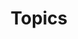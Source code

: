 ---
# Discussion on how this block works found here
# https://wowchemy.com/blocks/portfolio/
widget: portfolio
weight: 100
title: Topics
subtitle:
content:
  filters:
    folders:
      - course
    kinds:
      - section
    exclude_tags:
      - preface

  filter_button:
    - name: All Material
      tag: '.js-id-cs241, .js-id-previous, .js-id-unsolved, .js-id-cs356'
    - name: CS 241
      tag: cs241
    - name: CS 356
      tag: cs356

  filter_default: 0
  # Sort by page weight
  sort_by: 'Weight'
  sort_ascending: true
design:
  columns: '1'
  view: masonry
  flip_alt_rows: false
---